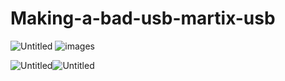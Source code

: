 # Making-a-bad-usb-martix-usb
![Untitled](https://github.com/vbotlife/Making-a-bad-usb-martix-usb/assets/132254135/26f436e6-f67f-4545-881f-ea48d98bd7fb)     ![images](https://github.com/vbotlife/Making-a-bad-usb-martix-usb/assets/132254135/57b2d572-6ae4-467f-99a3-d5445aea41db)





 ![Untitled](https://github.com/vbotlife/Making-a-bad-usb-martix-usb/assets/132254135/6f8c7a30-ac18-4879-a456-324ef670f5cc)![Untitled](https://github.com/vbotlife/Making-a-bad-usb-martix-usb/assets/132254135/6cd14edf-d584-495a-bf17-2abf0188d8af)



